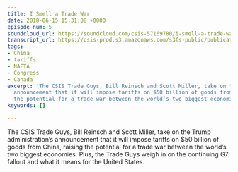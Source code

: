 ```yaml
---
title: I Smell a Trade War
date: 2018-06-15 15:31:08 +0000
episode_num: 5
soundcloud_url: https://soundcloud.com/csis-57169780/i-smell-a-trade-war?in=csis-57169780/sets/the-trade-guys
transcript_url: https://csis-prod.s3.amazonaws.com/s3fs-public/publication/180615_I_Smell_a_Trade_War_Episode_5.pdf?57JfAHrYJjyNQyxies.AvmisumS3MqGd
tags:
- China
- tariffs
- NAFTA
- Congress
- Canada
excerpt: 'The CSIS Trade Guys, Bill Reinsch and Scott Miller, take on the Trump administration’s
  announcement that it will impose tariffs on $50 billion of goods from China, raising
  the potential for a trade war between the world’s two biggest economies. '
keywords: []

---
```

The CSIS Trade Guys, Bill Reinsch and Scott Miller, take on the Trump administration’s announcement that it will impose tariffs on $50 billion of goods from China, raising the potential for a trade war between the world’s two biggest economies. Plus, the Trade Guys weigh in on the continuing G7 fallout and what it means for the United States. 